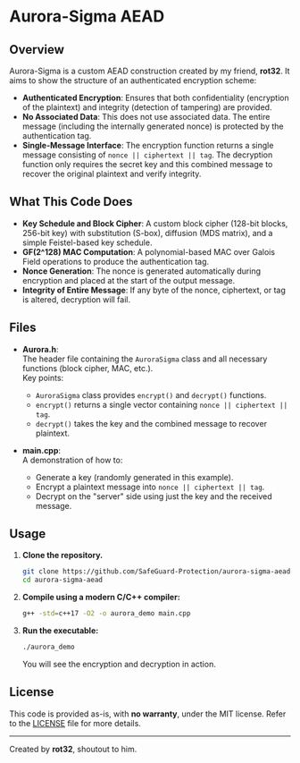 # Aurora-Sigma AEAD

## Overview

Aurora-Sigma is a custom AEAD construction created by my friend, **rot32**. It aims to show the structure of an authenticated encryption scheme:

- **Authenticated Encryption**: Ensures that both confidentiality (encryption of the plaintext) and integrity (detection of tampering) are provided.
- **No Associated Data**: This does not use associated data. The entire message (including the internally generated nonce) is protected by the authentication tag.
- **Single-Message Interface**: The encryption function returns a single message consisting of `nonce || ciphertext || tag`. The decryption function only requires the secret key and this combined message to recover the original plaintext and verify integrity.

## What This Code Does

- **Key Schedule and Block Cipher**: A custom block cipher (128-bit blocks, 256-bit key) with substitution (S-box), diffusion (MDS matrix), and a simple Feistel-based key schedule.
- **GF(2^128) MAC Computation**: A polynomial-based MAC over Galois Field operations to produce the authentication tag.
- **Nonce Generation**: The nonce is generated automatically during encryption and placed at the start of the output message.
- **Integrity of Entire Message**: If any byte of the nonce, ciphertext, or tag is altered, decryption will fail.

## Files

- **Aurora.h**:  
  The header file containing the `AuroraSigma` class and all necessary functions (block cipher, MAC, etc.).  
  Key points:
  - `AuroraSigma` class provides `encrypt()` and `decrypt()` functions.
  - `encrypt()` returns a single vector containing `nonce || ciphertext || tag`.
  - `decrypt()` takes the key and the combined message to recover plaintext.

- **main.cpp**:  
  A demonstration of how to:
  - Generate a key (randomly generated in this example).
  - Encrypt a plaintext message into `nonce || ciphertext || tag`.
  - Decrypt on the "server" side using just the key and the received message.

## Usage

1. **Clone the repository.**
   
   ```bash
   git clone https://github.com/SafeGuard-Protection/aurora-sigma-aead.git
   cd aurora-sigma-aead
   ```

2. **Compile using a modern C/C++ compiler:**
   
   ```bash
   g++ -std=c++17 -O2 -o aurora_demo main.cpp
   ```

3. **Run the executable:**
   
   ```bash
   ./aurora_demo
   ```
   
   You will see the encryption and decryption in action.

## License

This code is provided as-is, with **no warranty**, under the MIT license. Refer to the [LICENSE](LICENSE) file for more details.

---

Created by **rot32**, shoutout to him.
